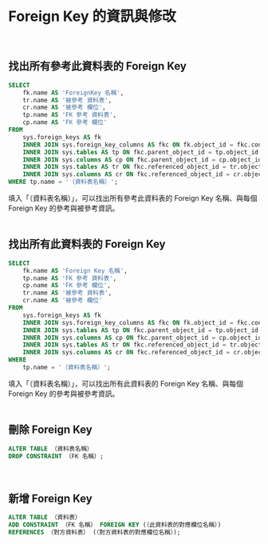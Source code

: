 # Foreign Key 的資訊與修改
<br>

## 找出所有參考此資料表的 Foreign Key
```SQL
SELECT 
    fk.name AS 'ForeignKey 名稱',
	tr.name AS '被參考 資料表',
	cr.name AS '被參考 欄位',
    tp.name AS 'FK 參考 資料表',
    cp.name AS 'FK 參考 欄位'    
FROM 
    sys.foreign_keys AS fk
	INNER JOIN sys.foreign_key_columns AS fkc ON fk.object_id = fkc.constraint_object_id
	INNER JOIN sys.tables AS tp ON fkc.parent_object_id = tp.object_id
	INNER JOIN sys.columns AS cp ON fkc.parent_object_id = cp.object_id AND fkc.parent_column_id = cp.column_id
	INNER JOIN sys.tables AS tr ON fkc.referenced_object_id = tr.object_id
	INNER JOIN sys.columns AS cr ON fkc.referenced_object_id = cr.object_id AND fkc.referenced_column_id = cr.column_id
WHERE tp.name = '（資料表名稱）';
```
填入「（資料表名稱）」，可以找出所有參考此資料表的 Foreign Key 名稱、與每個 Foreign Key 的參考與被參考資訊。  
<br>

## 找出所有此資料表的 Foreign Key
```SQL
SELECT 
    fk.name AS 'Foreign Key 名稱',
    tp.name AS 'FK 參考 資料表',
    cp.name AS 'FK 參考 欄位',
    tr.name AS '被參考 資料表',
    cr.name AS '被參考 欄位'
FROM 
    sys.foreign_keys AS fk
	INNER JOIN sys.foreign_key_columns AS fkc ON fk.object_id = fkc.constraint_object_id
	INNER JOIN sys.tables AS tp ON fkc.parent_object_id = tp.object_id
	INNER JOIN sys.columns AS cp ON fkc.parent_object_id = cp.object_id AND fkc.parent_column_id = cp.column_id
	INNER JOIN sys.tables AS tr ON fkc.referenced_object_id = tr.object_id
	INNER JOIN sys.columns AS cr ON fkc.referenced_object_id = cr.object_id AND fkc.referenced_column_id = cr.column_id
WHERE 
    tp.name = '（資料表名稱）';
```
填入「（資料表名稱）」，可以找出所有此資料表的 Foreign Key 名稱、與每個 Foreign Key 的參考與被參考資訊。  
<br>

## 刪除 Foreign Key
```SQL
ALTER TABLE （資料表名稱）
DROP CONSTRAINT （FK 名稱）;
```
<br>

## 新增 Foreign Key
```SQL
ALTER TABLE （資料表）
ADD CONSTRAINT （FK 名稱） FOREIGN KEY (（此資料表的對應欄位名稱）)
REFERENCES （對方資料表） (（對方資料表的對應欄位名稱）);
```